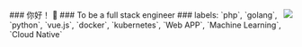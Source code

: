 <img align="right" src="https://github-readme-stats.vercel.app/api?username=hide-in-code&show_icons=true&icon_color=CE1D2D&text_color=718096&bg_color=ffffff" />
### 你好！ 👋 
### To be a full stack engineer  
###  
labels: `php`, `golang`, `python`, `vue.js`, `docker`, `kubernetes`, `Web APP`, `Machine Learning`, `Cloud Native`
<!-- <table>
  <tr>
    <td>
      
    </td>
    <td>
      <img align="right" src="https://github-readme-stats.vercel.app/api/top-langs/?username=hide-in-code&hide=javascript,html,css,makefile,CMake,C" />
    </td>
  </tr>
</table>
 -->
